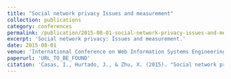 ```yaml
---
title: "Social network privacy Issues and measurement"
collection: publications
category: conferences 
permalink: /publication/2015-08-01-social-network-privacy-issues-and-measurement 
excerpt: 'Social network privacy: Issues and measurement.' 
date: 2015-08-01 
venue: 'International Conference on Web Information Systems Engineering' 
paperurl: 'URL_TO_BE_FOUND' 
citation: 'Casas, I., Hurtado, J., & Zhu, X. (2015). "Social network privacy: Issues and measurement." <i>International Conference on Web Information Systems Engineering</i>. 488-502.'
---
```

